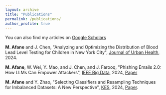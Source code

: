 ```yaml
---
layout: archive
title: "Publications"
permalink: /publications/
author_profile: true
---
```


You can also find my articles on [Google Scholars](https://scholar.google.com/citations?user=wB3J8nQAAAAJ&hl=en&oi=sra)

**M. Afane** and J. Chen, "Analyzing and Optimizing the Distribution of Blood Lead Level Testing for Children in New York City", [Journal of Urban Health](https://link.springer.com/article/10.1007/s11524-024-00920-5), 2024.

**M. Afane**, W. Wei, Y. Mao, and J. Chen, and J. Farooq, "Phishing Emails 2.0: How LLMs Can Empower Attackers", [IEEE Big Data](https://www.gamesec-conf.org/papers.php), 2024, [Paper](https://arxiv.org/abs/2411.13874)

**M. Afane** and Y. Zhao, "Selecting Classifiers and Resampling Techniques for Imbalanced Datasets: A New Perspective", [KES](http://kes2024.kesinternational.org), 2024, [Paper](https://www.sciencedirect.com/science/article/pii/S1877050924025845).
